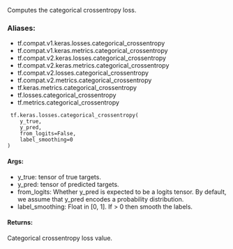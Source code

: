 Computes the categorical crossentropy loss.
### Aliases:
- tf.compat.v1.keras.losses.categorical_crossentropy
- tf.compat.v1.keras.metrics.categorical_crossentropy
- tf.compat.v2.keras.losses.categorical_crossentropy
- tf.compat.v2.keras.metrics.categorical_crossentropy
- tf.compat.v2.losses.categorical_crossentropy
- tf.compat.v2.metrics.categorical_crossentropy
- tf.keras.metrics.categorical_crossentropy
- tf.losses.categorical_crossentropy
- tf.metrics.categorical_crossentropy

```
 tf.keras.losses.categorical_crossentropy(
    y_true,
    y_pred,
    from_logits=False,
    label_smoothing=0
)
```
#### Args:
- y_true: tensor of true targets.
- y_pred: tensor of predicted targets.
- from_logits: Whether y_pred is expected to be a logits tensor. By default, we assume that y_pred encodes a probability distribution.
- label_smoothing: Float in [0, 1]. If > 0 then smooth the labels.
#### Returns:
Categorical crossentropy loss value.
